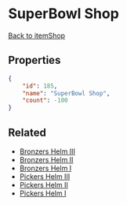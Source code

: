 # SuperBowl Shop

<no description available>

[Back to itemShop](../item-shops.md)

## Properties

```json
{
    "id": 185,
    "name": "SuperBowl Shop",
    "count": -100
}
```

## Related

- [Bronzers Helm III](../items/5007-bronzers-helm-iii.md)
- [Bronzers Helm II](../items/5008-bronzers-helm-ii.md)
- [Bronzers Helm I](../items/5009-bronzers-helm-i.md)
- [Pickers Helm III](../items/5010-pickers-helm-iii.md)
- [Pickers Helm II](../items/5011-pickers-helm-ii.md)
- [Pickers Helm I](../items/5012-pickers-helm-i.md)

